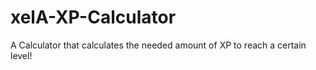 # xelA-XP-Calculator
A Calculator that calculates the needed amount of XP to reach a certain level!
